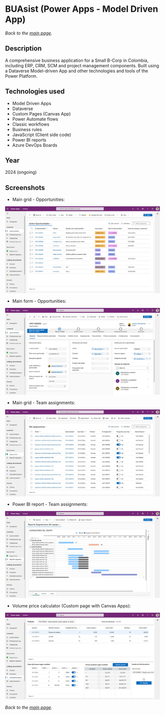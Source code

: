 # BUAsist (Power Apps - Model Driven App)

*Back to the [main page](https://camilovillam.github.io/).*

## Description

A comprehensive business application for a Small B-Corp in Colombia, including ERP, CRM, SCM and project management components. Built using a Dataverse Model-driven App and other technologies and tools of the Power Platform.

## Technologies used

- Model Driven Apps
- Dataverse
- Custom Pages (Canvas App)
- Power Automate flows
- Classic workflows
- Business rules
- JavaScript (Client side code)
- Power BI reports
- Azure DevOps Boards

## Year

2024 (ongoing)

## Screenshots

- Main grid - Opportunities:

![BUAsist - Model-Driven App - Main grid opportunities](https://raw.githubusercontent.com/camilovillam/camilovillam.github.io/refs/heads/main/assets/img/projects/BUAsist_01.jpg)


- Main form - Opportunities:

![BUAsist - Model-Driven App - Main form Opportunities](https://raw.githubusercontent.com/camilovillam/camilovillam.github.io/refs/heads/main/assets/img/projects/BUAsist_02.jpg)


- Main grid - Team assignments:

![BUAsist - Model-Driven App - Main grid Team tasks](https://raw.githubusercontent.com/camilovillam/camilovillam.github.io/refs/heads/main/assets/img/projects/BUAsist_03.jpg)


- Power BI report - Team assignments:

![Screenshot BUAsist - Model-Driven App - Power BI report Team tasks](https://raw.githubusercontent.com/camilovillam/camilovillam.github.io/refs/heads/main/assets/img/projects/BUAsist_04.jpg)


- Volume price calculator (Custom page with Canvas Apps):

![Screenshot BUAsist - Model-Driven App - Custom Page (Canvas app)](https://raw.githubusercontent.com/camilovillam/camilovillam.github.io/refs/heads/main/assets/img/projects/BUAsist_05.jpg)


*Back to the [main page](https://camilovillam.github.io/).*
